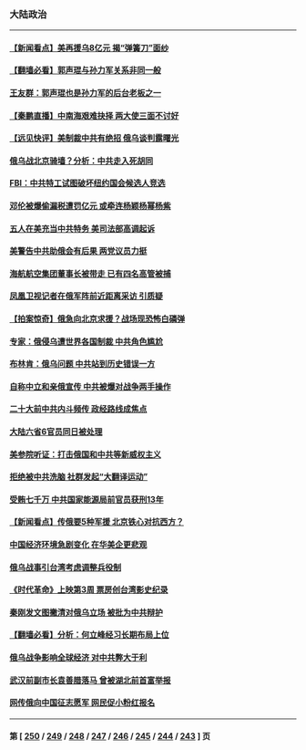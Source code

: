 ### 大陆政治
---
#### [【新闻看点】美再援乌8亿元 揭“弹簧刀”面纱](../../pages/ncid277/n13650645.md) 
#### [【翻墙必看】郭声琨与孙力军关系非同一般](../../pages/ncid277/n13651885.md) 
#### [王友群：郭声琨也是孙力军的后台老板之一](../../pages/ncid277/n13651590.md) 
#### [【秦鹏直播】中南海艰难抉择 两大使三面不讨好](../../pages/ncid277/n13651514.md) 
#### [【远见快评】美制裁中共有绝招 俄乌谈判露曙光](../../pages/ncid277/n13651512.md) 
#### [俄乌战北京骑墙？分析：中共走入死胡同](../../pages/ncid277/n13651162.md) 
#### [FBI：中共特工试图破坏纽约国会候选人竞选](../../pages/ncid277/n13651427.md) 
#### [邓伦被爆偷漏税遭罚亿元 或牵连杨颖杨幂杨紫](../../pages/ncid277/n13648824.md) 
#### [五人在美充当中共特务 美司法部高调起诉](../../pages/ncid277/n13651336.md) 
#### [美警告中共助俄会有后果 两党议员力挺](../../pages/ncid277/n13650644.md) 
#### [海航航空集团董事长被带走 已有四名高管被捕](../../pages/ncid277/n13651125.md) 
#### [凤凰卫视记者在俄军阵前近距离采访 引质疑](../../pages/ncid277/n13651165.md) 
#### [【拍案惊奇】俄急向北京求援？战场现恐怖白磷弹](../../pages/ncid277/n13650714.md) 
#### [专家：俄侵乌遭世界各国制裁 中共角色尴尬](../../pages/ncid277/n13651040.md) 
#### [布林肯：俄乌问题 中共站到历史错误一方](../../pages/ncid277/n13651053.md) 
#### [自称中立和亲俄宣传 中共被爆对战争两手操作](../../pages/ncid277/n13650420.md) 
#### [二十大前中共内斗频传 政经路线成焦点](../../pages/ncid277/n13650468.md) 
#### [大陆六省6官员同日被处理](../../pages/ncid277/n13650192.md) 
#### [美参院听证：打击俄国和中共等新威权主义](../../pages/ncid277/n13650648.md) 
#### [拒绝被中共洗脑 社群发起“大翻译运动”](../../pages/ncid277/n13650120.md) 
#### [受贿七千万 中共国家能源局前官员获刑13年](../../pages/ncid277/n13650186.md) 
#### [【新闻看点】传俄要5种军援 北京铁心对抗西方？](../../pages/ncid277/n13648413.md) 
#### [中国经济环境急剧变化 在华美企更悲观](../../pages/ncid277/n13649696.md) 
#### [俄乌战事引台湾考虑调整兵役制](../../pages/ncid277/n13649613.md) 
#### [《时代革命》上映第3周 票房创台湾影史纪录](../../pages/ncid277/n13646558.md) 
#### [秦刚发文图撇清对俄乌立场 被批为中共辩护](../../pages/ncid277/n13649053.md) 
#### [【翻墙必看】分析：何立峰经习长期布局上位](../../pages/ncid277/n13649083.md) 
#### [俄乌战争影响全球经济 对中共弊大于利](../../pages/ncid277/n13649011.md) 
#### [武汉前副市长袁善腊落马 曾被湖北前首富举报](../../pages/ncid277/n13648970.md) 
#### [网传俄向中国征志愿军 网民促小粉红报名](../../pages/ncid277/n13648966.md) 

---
#### 第 [ [250](./250.md) / [249](./249.md) / [248](./248.md) / [247](./247.md) / [246](./246.md) / [245](./245.md) / [244](./244.md) / [243](./243.md) ] 页
